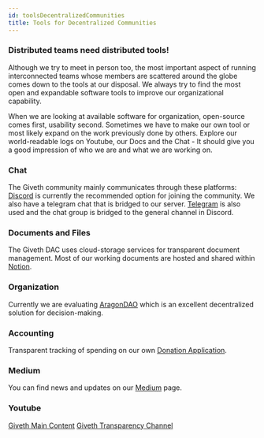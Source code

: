 ```yaml
---
id: toolsDecentralizedCommunities
title: Tools for Decentralized Communities
---
```

### Distributed teams need distributed tools!

Although we try to meet in person too, the most important aspect of running interconnected teams whose members are scattered around the globe comes down to the tools at our disposal. We always try to find the most open and expandable software tools to improve our organizational capability.

When we are looking at available software for organization, open-source comes first, usability second. Sometimes we have to make our own tool or most likely expand on the work previously done by others. Explore our world-readable logs on Youtube, our Docs and the Chat - It should give you a good impression of who we are and what we are working on.

### Chat
The Giveth community mainly communicates through these platforms:
[Discord](https://discord.gg/DAFkKdkykr) is currently the recommended option for joining the community. We also have a telegram chat that is bridged to our server.
[Telegram](https://t.me/Givethio) is also used and the chat group is bridged to the general channel in Discord.

### Documents and Files
The Giveth DAC uses cloud-storage services for transparent document management. Most of our working documents are hosted and shared within [Notion](https://www.notion.so/giveth/Giveth-2c97e0eca91e43238565c8f79dfe5e8d).

### Organization
Currently we are evaluating [AragonDAO](https://aragon.1hive.org/#/giveth/) which is an excellent decentralized solution for decision-making.

### Accounting
Transparent tracking of spending on our own [Donation Application](https://trace.giveth.io/community/giveth-dac).

### Medium
You can find news and updates on our [Medium](https://medium.com/giveth) page.

### Youtube
[Giveth Main Content](https://www.youtube.com/givethio)
[Giveth Transparency Channel](https://www.youtube.com/channel/UCdqmP4axeI1hNmX20aZsOwg)
